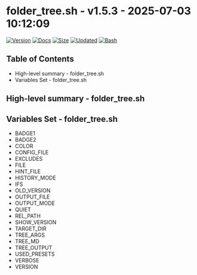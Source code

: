 # folder_tree.sh - v1.5.3 - 2025-07-03 10:12:09

[![Version](https://img.shields.io/badge/version-1.5.3-purple.svg)](./folder_tree.sh)
[![Docs](https://img.shields.io/badge/docs-generated-orange.svg)](./docs/folder_tree.md)
[![Size](https://img.shields.io/badge/size-7.7KB-yellow)](./folder_tree.sh)
[![Updated](https://img.shields.io/badge/updated-2025--07--03-blue)](./folder_tree.sh)
[![Bash](https://img.shields.io/badge/bash-5--2--21-red)](https://www.gnu.org/software/bash/)

## Table of Contents
- High-level summary - folder_tree.sh
- Variables Set - folder_tree.sh

## High-level summary - folder_tree.sh


## Variables Set - folder_tree.sh
- BADGE1
- BADGE2
- COLOR
- CONFIG_FILE
- EXCLUDES
- FILE
- HINT_FILE
- HISTORY_MODE
- IFS
- OLD_VERSION
- OUTPUT_FILE
- OUTPUT_MODE
- QUIET
- REL_PATH
- SHOW_VERSION
- TARGET_DIR
- TREE_ARGS
- TREE_MD
- TREE_OUTPUT
- USED_PRESETS
- VERBOSE
- VERSION
